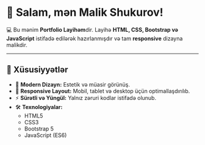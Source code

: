 # 👋 Salam, mən Malik Shukurov!

💻 Bu mənim **Portfolio Layihəm**dir. Layihə **HTML, CSS, Bootstrap və JavaScript** istifadə edilərək hazırlanmışdır və tam **responsive** dizayna malikdir.

---

## 🌟 Xüsusiyyətlər

- 🎨 **Modern Dizayn:** Estetik və müasir görünüş.
- 📱 **Responsive Layout:** Mobil, tablet və desktop üçün optimallaşdırılıb.
- ⚡ **Sürətli və Yüngül:** Yalnız zəruri kodlar istifadə olunub.
- 🛠️ **Texnologiyalar:** 
  - HTML5
  - CSS3
  - Bootstrap 5
  - JavaScript (ES6)
